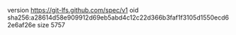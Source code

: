 version https://git-lfs.github.com/spec/v1
oid sha256:a28614d58e909912d69eb5abd4c12c22d366b3faf1f3105d1550ecd62e6af26e
size 5757
